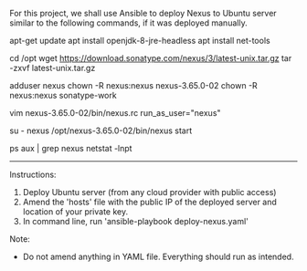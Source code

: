 For this project, we shall use Ansible to deploy Nexus to Ubuntu server similar to the following commands, if it was deployed manually.

apt-get update
apt install openjdk-8-jre-headless
apt install net-tools

cd /opt
wget https://download.sonatype.com/nexus/3/latest-unix.tar.gz
tar -zxvf latest-unix.tar.gz

adduser nexus
chown -R nexus:nexus nexus-3.65.0-02
chown -R nexus:nexus sonatype-work

vim nexus-3.65.0-02/bin/nexus.rc
run_as_user="nexus"

su - nexus
/opt/nexus-3.65.0-02/bin/nexus start

ps aux | grep nexus
netstat -lnpt

---

Instructions:

1. Deploy Ubuntu server (from any cloud provider with public access)
2. Amend the 'hosts' file with the public IP of the deployed server and location of your private key.
3. In command line, run 'ansible-playbook deploy-nexus.yaml'

Note:

- Do not amend anything in YAML file. Everything should run as intended.
